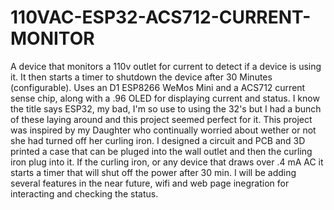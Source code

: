 # 110VAC-ESP32-ACS712-CURRENT-MONITOR

A device that monitors a 110v outlet for current to detect if a device is using it. It then starts a timer to shutdown the device after 30 Minutes (configurable). Uses an D1 ESP8266 WeMos Mini and a ACS712 current sense chip, along with a .96 OLED for displaying current and status. I know the title says ESP32, my bad, I'm so use to using the 32's but I had a bunch of these laying around and this project seemed perfect for it. This project was inspired by my Daughter who continually worried about wether or not she had turned off her curling iron. I designed a circuit and PCB and 3D printed a case that can be pluged into the wall outlet and then the curling iron plug into it. If the curling iron, or any device that draws over .4 mA AC it starts a timer that will shut off the power after 30 min. I will be adding several features in the near future, wifi and web page inegration for interacting and checking the status.  
